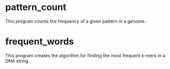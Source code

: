 # pattern_count

This program counts the frequency of a given pattern in a genome. 


# frequent_words

This program creates the algorithm for finding the most frequent k-mers in a DNA string.



